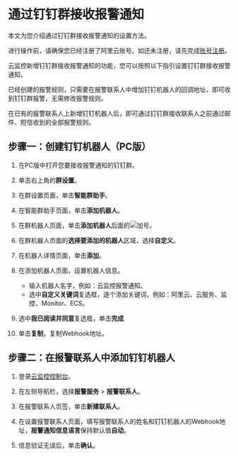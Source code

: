 # 通过钉钉群接收报警通知

本文为您介绍通过钉钉群接收报警通知的设置方法。

进行操作前，请确保您已经注册了阿里云账号。如还未注册，请先完成[账号注册](https://account.aliyun.com/register/register.htm)。

云监控新增钉钉群接收报警通知的功能，您可以按照以下指引设置钉钉群接收报警通知。

已经创建的报警规则，只需要在报警联系人中增加钉钉机器人的回调地址，即可收到钉钉群报警，无需修改报警规则。

在已有的报警联系人上新增钉钉机器人后，即可通过钉钉群接收联系人之前通过邮件、短信收到的全部报警规则。

## 步骤一：创建钉钉机器人（PC版）

1.  在PC版中打开您要接收报警通知的钉钉群。

2.  单击右上角的**群设置**。

3.  在群设置页面，单击**智能群助手**。

4.  在智能群助手页面，单击**添加机器人**。

5.  在群机器人页面，单击**添加机器人**后面的![加号](https://static-aliyun-doc.oss-accelerate.aliyuncs.com/assets/img/zh-CN/3636509061/p206548.png)。

6.  在群机器人页面的**选择要添加的机器人**区域，选择**自定义**。

7.  在机器人详情页面，单击**添加**。

8.  在添加机器人页面，设置机器人信息。

    -   输入机器人名字，例如：云监控报警通知。
    -   选中**自定义关键词**复选框，逐个添加关键词，例如：阿里云、云服务、监控、Monitor、ECS。
9.  选中**我已阅读并同意**复选框，单击**完成**

10. 单击**复制**，复制Webhook地址。


## 步骤二：在报警联系人中添加钉钉机器人

1.  登录[云监控控制台](https://cloudmonitor.console.aliyun.com)。

2.  在左侧导航栏，选择**报警服务** \> **报警联系人**。

3.  在报警联系人页签，单击**新建联系人**。

4.  在设置报警联系人页面，填写报警联系人的姓名和钉钉机器人的Webhook地址，**报警通知信息语言**保持默认值**自动**。

5.  信息验证无误后，单击**确认**。


